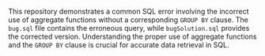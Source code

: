 This repository demonstrates a common SQL error involving the incorrect use of aggregate functions without a corresponding `GROUP BY` clause.  The `bug.sql` file contains the erroneous query, while `bugSolution.sql` provides the corrected version.  Understanding the proper use of aggregate functions and the `GROUP BY` clause is crucial for accurate data retrieval in SQL.